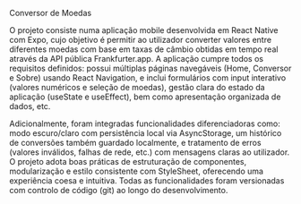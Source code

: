 Conversor de Moedas

O projeto consiste numa aplicação mobile desenvolvida em React Native com Expo, cujo objetivo é
permitir ao utilizador converter valores entre diferentes moedas com base em taxas de câmbio obtidas em
tempo real através da API pública Frankfurter.app. A aplicação cumpre todos os requisitos definidos: possui
múltiplas páginas navegáveis (Home, Conversor e Sobre) usando React Navigation, e inclui formulários com
input interativo (valores numéricos e seleção de moedas), gestão clara do estado da aplicação (useState e
useEffect), bem como apresentação organizada de dados, etc.

Adicionalmente, foram integradas funcionalidades diferenciadoras como: modo escuro/claro com persistência
local via AsyncStorage, um histórico de conversões também guardado localmente, e tratamento de erros
(valores inválidos, falhas de rede, etc.) com mensagens claras ao utilizador. O projeto adota boas práticas de
estruturação de componentes, modularização e estilo consistente com StyleSheet, oferecendo uma experiência
coesa e intuitiva. Todas as funcionalidades foram versionadas com controlo de código (git) ao longo do
desenvolvimento.
